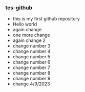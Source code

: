 ### tes-github
* this is my first github repository
* Hello world
* again change
* one more change
* again change 2
* change number 3
* change number 4
* change number 5
* change number 6
* change number 7
* change number 8
* change number 9
* change 4/9/2023